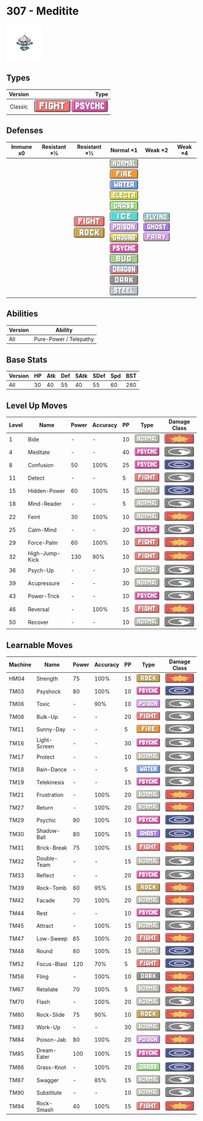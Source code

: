# 307 - Meditite

![meditite](../img/pokemon/307.png)

## Types

| Version | Type                                                                        |
| :-----: | --------------------------------------------------------------------------: |
| Classic | ![fighting](../img/types/fighting.png) ![psychic](../img/types/psychic.png) |

## Defenses

| Immune x0 | Resistant ×¼ | Resistant ×½                                                              | Normal ×1                                                                                                                                                                                                                                                                                                                                                                                                                                                                                          | Weak ×2                                                                                                      | Weak ×4 |
| --------- | ------------ | ------------------------------------------------------------------------- | -------------------------------------------------------------------------------------------------------------------------------------------------------------------------------------------------------------------------------------------------------------------------------------------------------------------------------------------------------------------------------------------------------------------------------------------------------------------------------------------------- | ------------------------------------------------------------------------------------------------------------ | ------- |
|           |              | ![fighting](../img/types/fighting.png)<br/>![rock](../img/types/rock.png) | ![normal](../img/types/normal.png)<br/>![fire](../img/types/fire.png)<br/>![water](../img/types/water.png)<br/>![electric](../img/types/electric.png)<br/>![grass](../img/types/grass.png)<br/>![ice](../img/types/ice.png)<br/>![poison](../img/types/poison.png)<br/>![ground](../img/types/ground.png)<br/>![psychic](../img/types/psychic.png)<br/>![bug](../img/types/bug.png)<br/>![dragon](../img/types/dragon.png)<br/>![dark](../img/types/dark.png)<br/>![steel](../img/types/steel.png) | ![flying](../img/types/flying.png)<br/>![ghost](../img/types/ghost.png)<br/>![fairy](../img/types/fairy.png) |         |

## Abilities

| Version | Ability                |
| ------- | ---------------------- |
| All     | Pure-Power / Telepathy |

## Base Stats

| Version | HP | Atk | Def | SAtk | SDef | Spd | BST |
| ------- | -- | --- | --- | ---- | ---- | --- | --- |
| All     | 30 | 40  | 55  | 40   | 55   | 60  | 280 |

## Level Up Moves

| Level | Name           | Power | Accuracy | PP | Type                                   | Damage Class                           |
| ----- | -------------- | ----- | -------- | -- | -------------------------------------- | -------------------------------------- |
| 1     | Bide           | -     | -        | 10 | ![normal](../img/types/normal.png)     | ![physical](../img/types/physical.png) |
| 4     | Meditate       | -     | -        | 40 | ![psychic](../img/types/psychic.png)   | ![status](../img/types/status.png)     |
| 8     | Confusion      | 50    | 100%     | 25 | ![psychic](../img/types/psychic.png)   | ![special](../img/types/special.png)   |
| 11    | Detect         | -     | -        | 5  | ![fighting](../img/types/fighting.png) | ![status](../img/types/status.png)     |
| 15    | Hidden-Power   | 60    | 100%     | 15 | ![normal](../img/types/normal.png)     | ![special](../img/types/special.png)   |
| 18    | Mind-Reader    | -     | -        | 5  | ![normal](../img/types/normal.png)     | ![status](../img/types/status.png)     |
| 22    | Feint          | 30    | 100%     | 10 | ![normal](../img/types/normal.png)     | ![physical](../img/types/physical.png) |
| 25    | Calm-Mind      | -     | -        | 20 | ![psychic](../img/types/psychic.png)   | ![status](../img/types/status.png)     |
| 29    | Force-Palm     | 60    | 100%     | 10 | ![fighting](../img/types/fighting.png) | ![physical](../img/types/physical.png) |
| 32    | High-Jump-Kick | 130   | 90%      | 10 | ![fighting](../img/types/fighting.png) | ![physical](../img/types/physical.png) |
| 36    | Psych-Up       | -     | -        | 10 | ![normal](../img/types/normal.png)     | ![status](../img/types/status.png)     |
| 39    | Acupressure    | -     | -        | 30 | ![normal](../img/types/normal.png)     | ![status](../img/types/status.png)     |
| 43    | Power-Trick    | -     | -        | 10 | ![psychic](../img/types/psychic.png)   | ![status](../img/types/status.png)     |
| 46    | Reversal       | -     | 100%     | 15 | ![fighting](../img/types/fighting.png) | ![physical](../img/types/physical.png) |
| 50    | Recover        | -     | -        | 10 | ![normal](../img/types/normal.png)     | ![status](../img/types/status.png)     |

## Learnable Moves

| Machine | Name         | Power | Accuracy | PP | Type                                   | Damage Class                           |
| ------- | ------------ | ----- | -------- | -- | -------------------------------------- | -------------------------------------- |
| HM04    | Strength     | 75    | 100%     | 15 | ![rock](../img/types/rock.png)         | ![physical](../img/types/physical.png) |
| TM03    | Psyshock     | 80    | 100%     | 10 | ![psychic](../img/types/psychic.png)   | ![special](../img/types/special.png)   |
| TM06    | Toxic        | -     | 90%      | 10 | ![poison](../img/types/poison.png)     | ![status](../img/types/status.png)     |
| TM08    | Bulk-Up      | -     | -        | 20 | ![fighting](../img/types/fighting.png) | ![status](../img/types/status.png)     |
| TM11    | Sunny-Day    | -     | -        | 5  | ![fire](../img/types/fire.png)         | ![status](../img/types/status.png)     |
| TM16    | Light-Screen | -     | -        | 30 | ![psychic](../img/types/psychic.png)   | ![status](../img/types/status.png)     |
| TM17    | Protect      | -     | -        | 10 | ![normal](../img/types/normal.png)     | ![status](../img/types/status.png)     |
| TM18    | Rain-Dance   | -     | -        | 5  | ![water](../img/types/water.png)       | ![status](../img/types/status.png)     |
| TM19    | Telekinesis  | -     | -        | 15 | ![psychic](../img/types/psychic.png)   | ![status](../img/types/status.png)     |
| TM21    | Frustration  | -     | 100%     | 20 | ![normal](../img/types/normal.png)     | ![physical](../img/types/physical.png) |
| TM27    | Return       | -     | 100%     | 20 | ![normal](../img/types/normal.png)     | ![physical](../img/types/physical.png) |
| TM29    | Psychic      | 90    | 100%     | 10 | ![psychic](../img/types/psychic.png)   | ![special](../img/types/special.png)   |
| TM30    | Shadow-Ball  | 80    | 100%     | 15 | ![ghost](../img/types/ghost.png)       | ![special](../img/types/special.png)   |
| TM31    | Brick-Break  | 75    | 100%     | 15 | ![fighting](../img/types/fighting.png) | ![physical](../img/types/physical.png) |
| TM32    | Double-Team  | -     | -        | 15 | ![normal](../img/types/normal.png)     | ![status](../img/types/status.png)     |
| TM33    | Reflect      | -     | -        | 20 | ![psychic](../img/types/psychic.png)   | ![status](../img/types/status.png)     |
| TM39    | Rock-Tomb    | 60    | 95%      | 15 | ![rock](../img/types/rock.png)         | ![physical](../img/types/physical.png) |
| TM42    | Facade       | 70    | 100%     | 20 | ![normal](../img/types/normal.png)     | ![physical](../img/types/physical.png) |
| TM44    | Rest         | -     | -        | 10 | ![psychic](../img/types/psychic.png)   | ![status](../img/types/status.png)     |
| TM45    | Attract      | -     | 100%     | 15 | ![normal](../img/types/normal.png)     | ![status](../img/types/status.png)     |
| TM47    | Low-Sweep    | 65    | 100%     | 20 | ![fighting](../img/types/fighting.png) | ![physical](../img/types/physical.png) |
| TM48    | Round        | 60    | 100%     | 15 | ![normal](../img/types/normal.png)     | ![special](../img/types/special.png)   |
| TM52    | Focus-Blast  | 120   | 70%      | 5  | ![fighting](../img/types/fighting.png) | ![special](../img/types/special.png)   |
| TM56    | Fling        | -     | 100%     | 10 | ![dark](../img/types/dark.png)         | ![physical](../img/types/physical.png) |
| TM67    | Retaliate    | 70    | 100%     | 5  | ![normal](../img/types/normal.png)     | ![physical](../img/types/physical.png) |
| TM70    | Flash        | -     | 100%     | 20 | ![normal](../img/types/normal.png)     | ![status](../img/types/status.png)     |
| TM80    | Rock-Slide   | 75    | 90%      | 10 | ![rock](../img/types/rock.png)         | ![physical](../img/types/physical.png) |
| TM83    | Work-Up      | -     | -        | 30 | ![normal](../img/types/normal.png)     | ![status](../img/types/status.png)     |
| TM84    | Poison-Jab   | 80    | 100%     | 20 | ![poison](../img/types/poison.png)     | ![physical](../img/types/physical.png) |
| TM85    | Dream-Eater  | 100   | 100%     | 15 | ![psychic](../img/types/psychic.png)   | ![special](../img/types/special.png)   |
| TM86    | Grass-Knot   | -     | 100%     | 20 | ![grass](../img/types/grass.png)       | ![special](../img/types/special.png)   |
| TM87    | Swagger      | -     | 85%      | 15 | ![normal](../img/types/normal.png)     | ![status](../img/types/status.png)     |
| TM90    | Substitute   | -     | -        | 10 | ![normal](../img/types/normal.png)     | ![status](../img/types/status.png)     |
| TM94    | Rock-Smash   | 40    | 100%     | 15 | ![fighting](../img/types/fighting.png) | ![physical](../img/types/physical.png) |